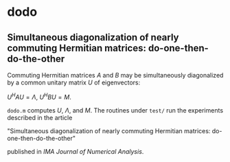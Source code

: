 # dodo
## Simultaneous diagonalization of nearly commuting Hermitian matrices: do-one-then-do-the-other

Commuting Hermitian matrices $A$ and $B$ may be simultaneously diagonalized by a common unitary matrix $U$ of eigenvectors:

$U^H A U = \Lambda$, $U^H B U = M$.

`dodo.m` computes $U$, $\Lambda$, and $M$. The routines under `test/` run the experiments described in the article

"Simultaneous diagonalization of nearly commuting Hermitian matrices: do-one-then-do-the-other"

published in _IMA Journal of Numerical Analysis_.
